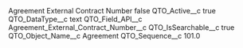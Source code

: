 <?xml version="1.0" encoding="UTF-8"?>
<CustomMetadata xmlns="http://soap.sforce.com/2006/04/metadata" xmlns:xsi="http://www.w3.org/2001/XMLSchema-instance" xmlns:xsd="http://www.w3.org/2001/XMLSchema">
    <label>Agreement External Contract Number</label>
    <protected>false</protected>
    <values>
        <field>QTO_Active__c</field>
        <value xsi:type="xsd:boolean">true</value>
    </values>
    <values>
        <field>QTO_DataType__c</field>
        <value xsi:type="xsd:string">text</value>
    </values>
    <values>
        <field>QTO_Field_API__c</field>
        <value xsi:type="xsd:string">Agreement_External_Contract_Number__c</value>
    </values>
    <values>
        <field>QTO_IsSearchable__c</field>
        <value xsi:type="xsd:boolean">true</value>
    </values>
    <values>
        <field>QTO_Object_Name__c</field>
        <value xsi:type="xsd:string">Agreement</value>
    </values>
    <values>
        <field>QTO_Sequence__c</field>
        <value xsi:type="xsd:double">101.0</value>
    </values>
</CustomMetadata>
